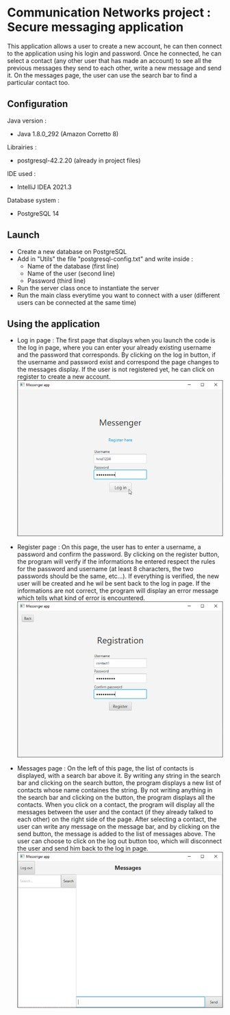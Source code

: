 # Communication Networks project : Secure messaging application

This application allows a user to create a new account, he can then connect to the application using his login and password. Once he connected, he can select a contact (any other user that
has made an account) to see all the previous messages they send to each other, write a new message and send it. On the messages page, the user can use the search bar to find a particular contact too. 

## Configuration 

Java version : 
- Java 1.8.0_292 (Amazon Corretto 8)

Librairies : 
- postgresql-42.2.20 (already in project files)

IDE used :
- IntelliJ IDEA 2021.3

Database system :
- PostgreSQL 14

## Launch

- Create a new database on PostgreSQL
- Add in "Utils" the file "postgresql-config.txt" and write inside :
  - Name of the database (first line)
  - Name of the user (second line)
  - Password (third line) 
- Run the server class once to instantiate the server
- Run the main class everytime you want to connect with a user (different users can be connected at the same time)

## Using the application

- Log in page :
The first page that displays when you launch the code is the log in page, where you can enter your already existing username and the password that corresponds. By clicking on the log in button, if the username and password exist and correspond
the page changes to the messages display. If the user is not registered yet, he can click on register to create a new account. 
![](https://github.com/hindbkl/Networks_Project/blob/master/images/login2.png)

- Register page :
On this page, the user has to enter a username, a password and confirm the password. By clicking on the register button, the program will verify if the informations he entered respect the rules
for the password and username (at least 8 characters, the two passwords should be the same, etc...). If everything is verified, the new user will be created and he wil be sent back to the log in page. If the informations are
not correct, the program will display an error message which tells what kind of error is encountered.
![](https://github.com/hindbkl/Networks_Project/blob/master/images/reg.png)

- Messages page : 
On the left of this page, the list of contacts is displayed, with a search bar above it. By writing any string in the search bar and clicking on the search button, the program displays a new list 
of contacts whose name containes the string. By not writing anything in the search bar and clicking on the button, the program displays all the contacts. When you click on a contact, the program will display
all the messages between the user and the contact (if they already talked to each other) on the right side of the page. After selecting a contact, the user can write any message on the message bar, and by clicking on the send button,
the message is added to the list of messages above. The user can choose to click on the log out button too, which will disconnect the user and send him back to the log in page.
![](https://github.com/hindbkl/Networks_Project/blob/master/images/msg.png)
